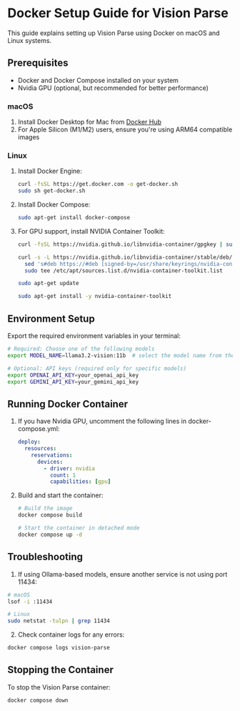 # Docker Setup Guide for Vision Parse

This guide explains setting up Vision Parse using Docker on macOS and Linux systems.

## Prerequisites

- Docker and Docker Compose installed on your system
- Nvidia GPU (optional, but recommended for better performance)

### macOS
1. Install Docker Desktop for Mac from [Docker Hub](https://hub.docker.com/editions/community/docker-ce-desktop-mac)
2. For Apple Silicon (M1/M2) users, ensure you're using ARM64 compatible images

### Linux
1. Install Docker Engine:
   ```bash
   curl -fsSL https://get.docker.com -o get-docker.sh
   sudo sh get-docker.sh
   ```
2. Install Docker Compose:
   ```bash
   sudo apt-get install docker-compose
   ```
3. For GPU support, install NVIDIA Container Toolkit:
   ```bash
   curl -fsSL https://nvidia.github.io/libnvidia-container/gpgkey | sudo gpg --dearmor -o /usr/share/keyrings/nvidia-container-toolkit-keyring.gpg

   curl -s -L https://nvidia.github.io/libnvidia-container/stable/deb/nvidia-container-toolkit.list | \
     sed 's#deb https://#deb [signed-by=/usr/share/keyrings/nvidia-container-toolkit-keyring.gpg] https://#g' | \
     sudo tee /etc/apt/sources.list.d/nvidia-container-toolkit.list

   sudo apt-get update

   sudo apt-get install -y nvidia-container-toolkit
   ```

## Environment Setup

Export the required environment variables in your terminal:
```bash
# Required: Choose one of the following models
export MODEL_NAME=llama3.2-vision:11b  # select the model name from the list of supported models

# Optional: API keys (required only for specific models)
export OPENAI_API_KEY=your_openai_api_key
export GEMINI_API_KEY=your_gemini_api_key
```

## Running Docker Container

1. If you have Nvidia GPU, uncomment the following lines in docker-compose.yml:
   ```yaml
   deploy:
     resources:
       reservations:
         devices:
           - driver: nvidia
             count: 1
             capabilities: [gpu]
   ```

2. Build and start the container:
   ```bash
   # Build the image
   docker compose build

   # Start the container in detached mode
   docker compose up -d
   ```

## Troubleshooting

1. If using Ollama-based models, ensure another service is not using port 11434:
```bash
# macOS
lsof -i :11434

# Linux
sudo netstat -tulpn | grep 11434
```

2. Check container logs for any errors:
```bash
docker compose logs vision-parse
```

## Stopping the Container

To stop the Vision Parse container:
```bash
docker compose down
```
